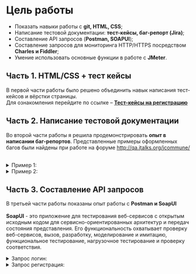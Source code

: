 # Цель работы
- Показать навыки работы с **git, HTML, CSS**;
- Написание тестовой документации: **тест-кейсы, баг-репорт (Jira)**;
- Составление API запросов (**Postman, SOAPUI**);
- Составление запросов для мониторинга HTTP/HTTPS посредством **Charles и Fiddler**;
- Умение использовать основные функции в работе с **JMeter**.

## Часть 1. HTML/CSS + тест кейсы 
В первой части работы было решено объединить навык написания тест-кейсов и вёрстки страницы.<br>
Для ознакомления перейдите по ссылке – [**Тест-кейсы на регистрацию**](https://chirkinaaleksandra.github.io/portfolio/)

## Часть 2. Написание тестовой документации
Во второй части работы я решила продемонстрировать **опыт в написании баг-репортов**. Представленные примеры оформленных багов были найдены при работе на форуме http://qa.jtalks.org/jcommune/<br><br>
<details><summary>Пример 1:</summary>

   ![Пример 1](https://raw.githubusercontent.com/ChirkinaAleksandra/portfolio/main/image/%D0%91%D0%B0%D0%B3-%D1%80%D0%B5%D0%BF%D0%BE%D1%80%D1%82%201.jpg)

</details>

<details><summary>Пример 2:</summary>

   ![Пример 2](https://raw.githubusercontent.com/ChirkinaAleksandra/portfolio/main/image/%D0%91%D0%B0%D0%B3-%D1%80%D0%B5%D0%BF%D0%BE%D1%80%D1%82%202.jpg)

</details>

## Часть 3.  Составление API запросов
В третьей части работы показаны опыт  работы с **Postman и SoapUI**<br><br>
**SoapUI** - это приложение для тестирования веб-сервисов с открытым исходным кодом для сервисно-ориентированных архитектур и передач состояния представления.
Его функциональность охватывает проверку веб-сервисов, вызов, разработку, моделирование и имитацию, функциональное тестирование, нагрузочное тестирование и проверку соответствия.<br>
<details><summary>Запрос логин:</summary>

   ![Запрос логин](https://raw.githubusercontent.com/ChirkinaAleksandra/portfolio/main/image/SOAP%20UI%20запрос%20логин.png)

</details>

<details><summary>Запрос регистрация:</summary>

   ![Запрос регистрация](https://raw.githubusercontent.com/ChirkinaAleksandra/portfolio/main/image/SOAP%20UI%20запрос%20регистрация.png)

</details>
